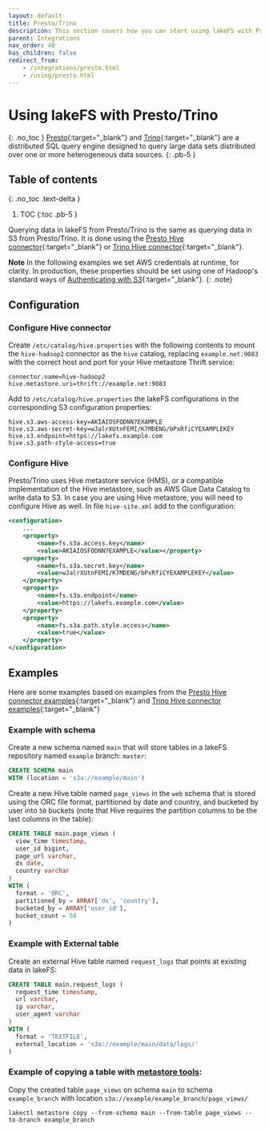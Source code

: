 ```yaml
---
layout: default
title: Presto/Trino
description: This section covers how you can start using lakeFS with Presto/Trino, an open source distributed SQL query engine
parent: Integrations
nav_order: 40
has_children: false
redirect_from:
    - /integrations/presto.html
    - /using/presto.html
---
```


# Using lakeFS with Presto/Trino

{: .no_toc }
[Presto](https://prestodb.io){:target="_blank"} and [Trino](https://trinodb.io){:target="_blank"} are a distributed SQL query engine designed to query large data sets distributed over one or more heterogeneous data sources.
{: .pb-5 }

## Table of contents

{: .no_toc .text-delta }

1. TOC
{:toc .pb-5 }

Querying data in lakeFS from Presto/Trino is the same as querying data in S3 from Presto/Trino. It is done using the [Presto Hive connector](https://prestodb.io/docs/current/connector/hive.html){:target="_blank"} or [Trino Hive connector](https://trino.io/docs/current/connector/hive.html){:target="_blank"}.

 **Note** 
 In the following examples we set AWS credentials at runtime, for clarity. In production, these properties should be set using one of Hadoop's standard ways of [Authenticating with S3](https://hadoop.apache.org/docs/current/hadoop-aws/tools/hadoop-aws/index.html#Authenticating_with_S3){:target="_blank"}. 
 {: .note}

## Configuration

### Configure Hive connector

Create `/etc/catalog/hive.properties` with the following contents to mount the `hive-hadoop2` connector as the `hive` catalog, replacing `example.net:9083` with the correct host and port for your Hive metastore Thrift service:
```properties
connector.name=hive-hadoop2
hive.metastore.uri=thrift://example.net:9083
```

Add to `/etc/catalog/hive.properties` the lakeFS configurations in the corresponding S3 configuration properties:
```properties
hive.s3.aws-access-key=AKIAIOSFODNN7EXAMPLE
hive.s3.aws-secret-key=wJalrXUtnFEMI/K7MDENG/bPxRfiCYEXAMPLEKEY
hive.s3.endpoint=https://lakefs.example.com
hive.s3.path-style-access=true
```

### Configure Hive

Presto/Trino uses Hive metastore service (HMS), or a compatible implementation of the Hive metastore, such as AWS Glue Data Catalog to write data to S3.
In case you are using Hive metastore, you will need to configure Hive as well.
In file `hive-site.xml` add to the configuration:
```xml
<configuration>
    ...
    <property>
        <name>fs.s3a.access.key</name>
        <value>AKIAIOSFODNN7EXAMPLE</value></property>
    <property>
        <name>fs.s3a.secret.key</name>
        <value>wJalrXUtnFEMI/K7MDENG/bPxRfiCYEXAMPLEKEY</value>
    </property>
    <property>
        <name>fs.s3a.endpoint</name>
        <value>https://lakefs.example.com</value>
    </property>
    <property>
        <name>fs.s3a.path.style.access</name>
        <value>true</value>
    </property>
</configuration>
```
 

## Examples

Here are some examples based on examples from the [Presto Hive connector examples](https://prestodb.io/docs/current/connector/hive.html#examples){:target="_blank"} and [Trino Hive connector examples](https://trino.io/docs/current/connector/hive.html#examples){:target="_blank"}

### Example with schema

Create a new schema named `main` that will store tables in a lakeFS repository named `example` branch: `master`:
```sql
CREATE SCHEMA main
WITH (location = 's3a://example/main')
```

Create a new Hive table named `page_views` in the `web` schema that is stored using the ORC file format,
 partitioned by date and country, and bucketed by user into `50` buckets (note that Hive requires the partition columns to be the last columns in the table):
```sql
CREATE TABLE main.page_views (
  view_time timestamp,
  user_id bigint,
  page_url varchar,
  ds date,
  country varchar
)
WITH (
  format = 'ORC',
  partitioned_by = ARRAY['ds', 'country'],
  bucketed_by = ARRAY['user_id'],
  bucket_count = 50
)
```

### Example with External table

Create an external Hive table named `request_logs` that points at existing data in lakeFS:

```sql
CREATE TABLE main.request_logs (
  request_time timestamp,
  url varchar,
  ip varchar,
  user_agent varchar
)
WITH (
  format = 'TEXTFILE',
  external_location = 's3a://example/main/data/logs/'
)
```

### Example of copying a table with [metastore tools](glue_hive_metastore.md):

Copy the created table `page_views` on schema `main` to schema `example_branch` with location `s3a://example/example_branch/page_views/` 
```shell
lakectl metastore copy --from-schema main --from-table page_views --to-branch example_branch 
```
